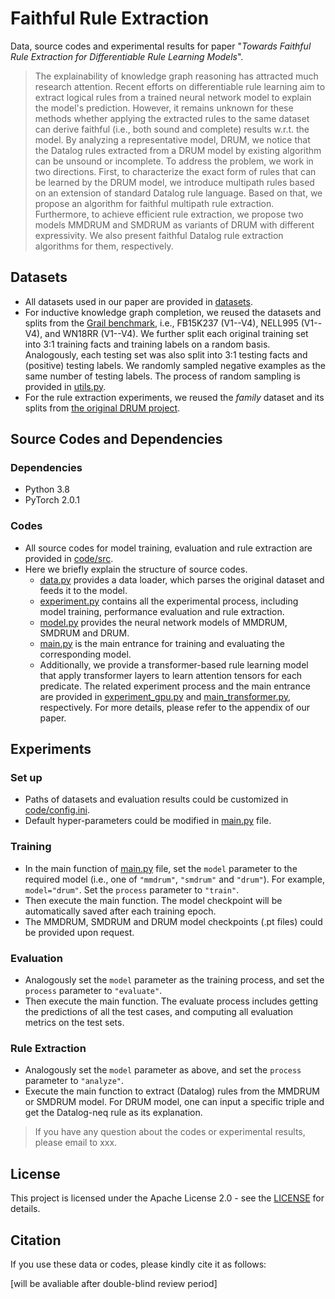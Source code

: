 # Faithful Rule Extraction

Data, source codes and experimental results for paper "*Towards Faithful Rule Extraction for Differentiable Rule Learning Models*". 

> The explainability of knowledge graph reasoning has attracted much research attention. Recent efforts on differentiable rule learning aim to extract logical rules from a trained neural network model to explain the model's prediction. However, it remains unknown for these methods whether applying the extracted rules to the same dataset can derive faithful (i.e., both sound and complete) results w.r.t. the model. By analyzing a representative model, DRUM, we notice that the Datalog rules extracted from a DRUM model by existing algorithm can be unsound or incomplete. To address the problem, we work in two directions. First, to characterize the exact form of rules that can be learned by the DRUM model, we introduce multipath rules based on an extension of standard Datalog rule language. Based on that, we propose an algorithm for faithful multipath rule extraction. Furthermore, to achieve efficient rule extraction, we propose two models MMDRUM and SMDRUM as variants of DRUM with different expressivity. We also present faithful Datalog rule extraction algorithms for them, respectively.

## Datasets

- All datasets used in our paper are provided in [datasets](https://github.com/xiaxia-wang/FaithfulRE/tree/main/datasets). 
- For inductive knowledge graph completion, we reused the datasets and splits from the [Grail benchmark](https://github.com/kkteru/grail/tree/master/data), i.e., FB15K237 (V1--V4), NELL995 (V1--V4), and WN18RR (V1--V4). We further split each original training set into 3:1 training facts and training labels on a random basis. Analogously, each testing set was also split into 3:1 testing facts and (positive) testing labels. We randomly sampled negative examples as the same number of testing labels. The process of random sampling is provided in [utils.py](https://github.com/xiaxia-wang/FaithfulRE/blob/main/code/src/utils.py).
- For the rule extraction experiments, we reused the *family* dataset and its splits from [the original DRUM project](https://github.com/alisadeghian/DRUM).

## Source Codes and Dependencies

### Dependencies

- Python 3.8
- PyTorch 2.0.1

### Codes

- All source codes for model training, evaluation and rule extraction are provided in [code/src](https://github.com/xiaxia-wang/FaithfulRE/tree/main/code/src). 
- Here we briefly explain the structure of source codes.
  - [data.py](https://github.com/xiaxia-wang/FaithfulRE/blob/main/code/src/data.py) provides a data loader, which parses the original dataset and feeds it to the model.
  - [experiment.py](https://github.com/xiaxia-wang/FaithfulRE/blob/main/code/src/experiment.py) contains all the experimental process, including model training, performance evaluation and rule extraction.
  - [model.py](https://github.com/xiaxia-wang/FaithfulRE/blob/main/code/src/model.py) provides the neural network models of MMDRUM, SMDRUM and DRUM.
  - [main.py](https://github.com/xiaxia-wang/FaithfulRE/blob/main/code/src/main.py) is the main entrance for training and evaluating the corresponding model.
  - Additionally, we provide a transformer-based rule learning model that apply transformer layers to learn attention tensors for each predicate. The related experiment process and the main entrance are provided in [experiment_gpu.py](https://github.com/xiaxia-wang/FaithfulRE/blob/main/code/src/experiment_gpu.py) and [main_transformer.py](https://github.com/xiaxia-wang/FaithfulRE/blob/main/code/src/main_transformer.py), respectively. For more details, please refer to the appendix of our paper.

## Experiments

### Set up

- Paths of datasets and evaluation results could be customized in [code/config.ini](https://github.com/xiaxia-wang/FaithfulRE/blob/main/code/config.ini). 
- Default hyper-parameters could be modified in [main.py](https://github.com/xiaxia-wang/FaithfulRE/blob/main/code/src/main.py) file.

### Training

- In the main function of [main.py](https://github.com/xiaxia-wang/FaithfulRE/blob/main/code/src/main.py) file, set the `model` parameter to the required model (i.e., one of `"mmdrum"`, `"smdrum"` and `"drum"`). For example, `model="drum"`. Set the `process` parameter to `"train"`. 
- Then execute the main function. The model checkpoint will be automatically saved after each training epoch.
- The MMDRUM, SMDRUM and DRUM model checkpoints (.pt files) could be provided upon request.

### Evaluation

- Analogously set the `model` parameter as the training process, and set the `process` parameter to `"evaluate"`. 
- Then execute the main function. The evaluate process includes getting the predictions of all the test cases, and computing all evaluation metrics on the test sets.

### Rule Extraction

- Analogously set the `model` parameter as above, and set the `process` parameter to `"analyze"`. 
- Execute the main function to extract (Datalog) rules from the MMDRUM or SMDRUM model. For DRUM model, one can input a specific triple and get the Datalog-neq rule as its explanation.



> If you have any question about the codes or experimental results, please email to xxx.

## License

This project is licensed under the Apache License 2.0 - see the [LICENSE](https://github.com/xiaxia-wang/FaithfulRE/blob/main/LICENSE) for details.

## Citation

If you use these data or codes, please kindly cite it as follows:

[will be avaliable after double-blind review period]
